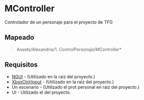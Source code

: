 # MController
Controlador de un personaje para el proyecto de TFG

## Mapeado

> Assets/Alexandria/1. ControlPersonaje/MController*

## Requisitos

+ [NGUI](http://www.tasharen.com/?page_id=140) - (Utilizado en la raiz del proyecto.)
+ [XboxCtrlrInput](https://github.com/JISyed/Unity-XboxCtrlrInput) - (Utilizado en la raiz del proyecto.)
+ Un escenario - (Utilizado el prot personal en raiz del proyecto.)
+ UI - Utilizado el del proyecto.
